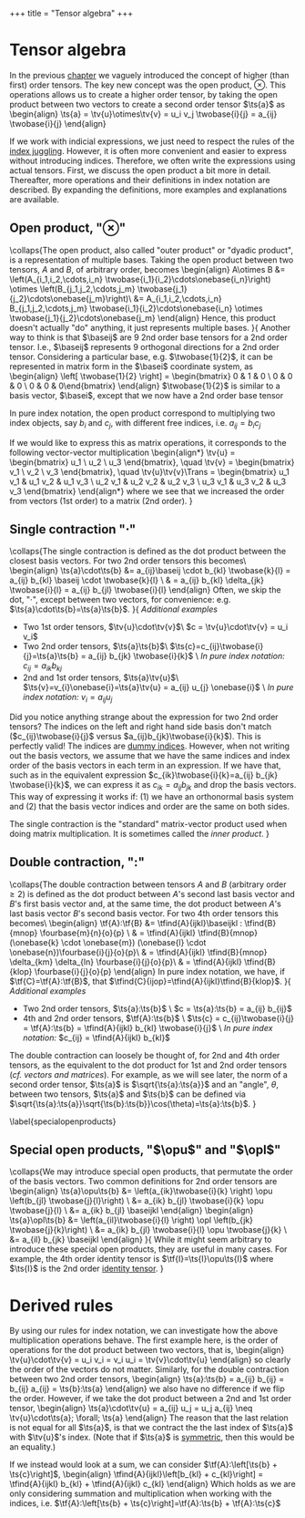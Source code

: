 +++
title = "Tensor algebra"
+++

# Tensor algebra
In the previous [chapter](/Theory/TensorIntro) we vaguely introduced the concept of higher (than first) order tensors. The key new concept was the open product, $\otimes$. This operations allows us to create a higher order tensor, by taking the open product between two vectors to create a second order tensor $\ts{a}$ as
\begin{align}
\ts{a} = \tv{u}\otimes\tv{v} = u_i v_j \twobase{i}{j} = a_{ij} \twobase{i}{j}
\end{align}

If we work with indicial expressions, we just need to respect the rules of the [index juggling](/Theory/IndexNotation/#index_juggling). However, it is often more convenient and easier to express without introducing indices. Therefore, we often write the expressions using actual tensors. First, we discuss the open product a bit more in detail. Thereafter, more operations and their definitions in index notation are described. By expanding the definitions, more examples and explanations are available. 

## Open product, "$\otimes$"
\collaps{The open product, also called "outer product" or "dyadic product", is a representation of multiple bases. Taking the open product between two tensors, $A$ and $B$, of arbitrary order, becomes
\begin{align}
A\otimes B &= \left(A_{i_1\,i_2,\cdots,i_n} \twobase{i_1}{i_2}\cdots\onebase{i_n}\right) \otimes \left(B_{j_1\,j_2,\cdots,j_m} \twobase{j_1}{j_2}\cdots\onebase{j_m}\right)\\
&= A_{i_1\,i_2,\cdots,i_n} B_{j_1\,j_2,\cdots,j_m} \twobase{i_1}{i_2}\cdots\onebase{i_n} \otimes \twobase{j_1}{j_2}\cdots\onebase{j_m}
\end{align}
Hence, this product doesn't actually "do" anything, it just represents multiple bases. 
}{
Another way to think is that $\baseij$ are 9 2nd order base tensors for a 2nd order tensor. I.e., $\baseij$ represents 9 orthogonal directions for a 2nd order tensor. Considering a particular base, e.g. $\twobase{1}{2}$, it can be represented in matrix form in the $\basei$ coordinate system, as
\begin{align}
\left[ \twobase{1}{2} \right] = \begin{bmatrix} 0 & 1 & 0 \\ 0 & 0 & 0 \\ 0 & 0 & 0\end{bmatrix}
\end{align}
$\twobase{1}{2}$ is similar to a basis vector, $\basei$, except that we now have a 2nd order base tensor

In pure index notation, the open product correspond to multiplying two index objects, say $b_i$ and $c_j$, with different free indices, i.e. $a_{ij} = b_i c_j$

If we would like to express this as matrix operations, it corresponds to the following vector-vector multiplication
\begin{align*}
\tv{u} = \begin{bmatrix} u_1 \\ u_2 \\ u_3 \end{bmatrix}, \quad
\tv{v} = \begin{bmatrix} v_1 \\ v_2 \\ v_3 \end{bmatrix}, \quad
\tv{u}\tv{v}\Trans = \begin{bmatrix} 
u_1 v_1 & u_1 v_2 & u_1 v_3 \\
u_2 v_1 & u_2 v_2 & u_2 v_3 \\
u_3 v_1 & u_3 v_2 & u_3 v_3 \end{bmatrix}
\end{align*}
where we see that we increased the order from vectors (1st order) to a matrix (2nd order). 
}


## Single contraction "$\cdot$"
\collaps{The single contraction is defined as the dot product between the closest basis vectors. For two 2nd order tensors this becomes\\
\begin{align}
\ts{a}\cdot\ts{b} &= a_{ij}\baseij \cdot b_{kl} \twobase{k}{l} = a_{ij} b_{kl} \baseij \cdot \twobase{k}{l} \\
& = a_{ij} b_{kl} \delta_{jk} \twobase{i}{l} = a_{ij} b_{jl} \twobase{i}{l}
\end{align}
Often, we skip the dot, "$\cdot$", except between two vectors, for convenience: e.g. $\ts{a}\cdot\ts{b}=\ts{a}\ts{b}$.
}{ *Additional examples*

* Two 1st order tensors, $\tv{u}\cdot\tv{v}$\\ $c = \tv{u}\cdot\tv{v} = u_i v_i$
* Two 2nd order tensors, $\ts{a}\ts{b}$\\ $\ts{c}=c_{ij}\twobase{i}{j}=\ts{a}\ts{b} = a_{ij} b_{jk} \twobase{i}{k}$ \\ *In pure index notation:* $c_{ij} = a_{ik} b_{kj}$
* 2nd and 1st order tensors, $\ts{a}\tv{u}$\\  $\ts{v}=v_{i}\onebase{i}=\ts{a}\tv{u} = a_{ij} u_{j} \onebase{i}$ \\ *In pure index notation:* $v_i=a_{ij} u_j$

Did you notice anything strange about the expression for two 2nd order tensors? The indices on the left and right hand side basis don't match ($c_{ij}\twobase{i}{j}$ versus $a_{ij}b_{jk}\twobase{i}{k}$). This is perfectly valid! The indices are [dummy indices](/Theory/IndexNotation/#index_juggling). However, when not writing out the basis vectors, we assume that we have the same indices and index order of the basis vectors in each term in an expression. If we have that, such as in the equivalent expression $c_{ik}\twobase{i}{k}=a_{ij} b_{jk} \twobase{i}{k}$, we can express it as $c_{ik} = a_{ij} b_{jk}$ and drop the basis vectors. This way of expressing it works if: (1) we have an orthonormal basis system and (2) that the basis vector indices and order are the same on both sides. 

The single contraction is the "standard" matrix-vector product used when doing matrix multiplication. It is sometimes called the *inner product*. 
}


## Double contraction, "$:$"
\collaps{The double contraction between tensors $A$ and $B$ (arbitrary order $\geq 2$) is defined as the dot product between $A$'s second last basis vector and $B$'s first basis vector and, at the same time, the dot product between $A$'s last basis vector $B$'s second basis vector. For two 4th order tensors this becomes\\
\begin{align}
\tf{A}:\tf{B} &= \tfind{A}{ijkl}\baseijkl : \tfind{B}{mnop} \fourbase{m}{n}{o}{p} \\
& = \tfind{A}{ijkl} \tfind{B}{mnop} (\onebase{k} \cdot \onebase{m}) (\onebase{l} \cdot \onebase{n})\fourbase{i}{j}{o}{p}\\
& = \tfind{A}{ijkl} \tfind{B}{mnop} \delta_{km} \delta_{ln} \fourbase{i}{j}{o}{p}\\
& = \tfind{A}{ijkl} \tfind{B}{klop} \fourbase{i}{j}{o}{p}
\end{align}
In pure index notation, we have, if $\tf{C}=\tf{A}:\tf{B}$, that $\tfind{C}{ijop}=\tfind{A}{ijkl}\tfind{B}{klop}$.
}{ *Additional examples*

* Two 2nd order tensors, $\ts{a}:\ts{b}$ \\ $c = \ts{a}:\ts{b} = a_{ij} b_{ij}$
* 4th and 2nd order tensors, $\tf{A}:\ts{b}$ \\ $\ts{c} = c_{ij}\twobase{i}{j} = \tf{A}:\ts{b} = \tfind{A}{ijkl} b_{kl} \twobase{i}{j}$ \\ *In pure index notation:* $c_{ij} = \tfind{A}{ijkl} b_{kl}$

The double contraction can loosely be thought of, for 2nd and 4th order tensors, as the equivalent to the dot product for 1st and 2nd order tensors (*cf. vectors and matrices*). For example, as we will see later, the norm of a second order tensor, $\ts{a}$ is $\sqrt{\ts{a}:\ts{a}}$ and an "angle", $\theta$, between two tensors, $\ts{a}$ and $\ts{b}$ can be defined via $\sqrt{\ts{a}:\ts{a}}\sqrt{\ts{b}:\ts{b}}\cos(\theta)=\ts{a}:\ts{b}$.
}

\label{specialopenproducts}
## Special open products, "$\opu$" and "$\opl$"
\collaps{We may introduce special open products, that permutate the order of the basis vectors. Two common definitions for 2nd order tensors are
\begin{align}
\ts{a}\opu\ts{b} &= \left(a_{ik}\twobase{i}{k} \right) \opu \left(b_{jl} \twobase{j}{l}\right) \\
                 &= a_{ik} b_{jl} \twobase{i}{k} \opu \twobase{j}{l} \\
                 &= a_{ik} b_{jl} \baseijkl
\end{align}
\begin{align}
\ts{a}\opl\ts{b} &= \left(a_{il}\twobase{i}{l} \right) \opl \left(b_{jk} \twobase{j}{k}\right) \\
                 &= a_{ik} b_{jl} \twobase{i}{l} \opu \twobase{j}{k} \\
                 &= a_{il} b_{jk} \baseijkl
\end{align}
}{
  While it might seem arbitrary to introduce these special open products, they are useful in many cases. For example, the 4th order identity tensor is $\tf{I}=\ts{I}\opu\ts{I}$ where $\ts{I}$ is the 2nd order [identity tensor](/Theory/SpecialTensors). 
}


# Derived rules
By using our rules for index notation, we can investigate how the above multiplication operations behave. The first example here, is the order of operations for the dot product between two vectors, that is, 
\begin{align}
\tv{u}\cdot\tv{v} = u_i v_i = v_i u_i = \tv{v}\cdot\tv{u}
\end{align}
so clearly the order of the vectors do not matter. Similarly, for the double contraction between two 2nd order tensors, 
\begin{align}
\ts{a}:\ts{b} = a_{ij} b_{ij} = b_{ij} a_{ij} = \ts{b}:\ts{a}
\end{align}
we also have no difference if we flip the order. However, if we take the dot product between a 2nd and 1st order tensor, 
\begin{align}
\ts{a}\cdot\tv{u} = a_{ij} u_j = u_j a_{ij} \neq \tv{u}\cdot\ts{a}\; \forall\; \ts{a}
\end{align}
The reason that the last relation is not equal for all $\ts{a}$, is that we contract the the last index of $\ts{a}$ with $\tv{u}$'s index. (Note that if $\ts{a}$ is [symmetric](/Theory/TensorOperations#transposition), then this would be an equality.)

If we instead would look at a sum, we can consider $\tf{A}:\left[\ts{b} + \ts{c}\right]$,
\begin{align}
\tfind{A}{ijkl}\left[b_{kl} + c_{kl}\right] = \tfind{A}{ijkl} b_{kl} + \tfind{A}{ijkl} c_{kl}
\end{align}
Which holds as we are only considering summation and multiplication when working with the indices, i.e. $\tf{A}:\left[\ts{b} + \ts{c}\right]=\tf{A}:\ts{b} + \tf{A}:\ts{c}$